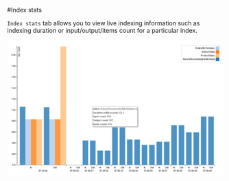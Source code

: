 ﻿#Index stats

`Index stats` tab allows you to view live indexing information such as indexing duration or input/output/items count for a particular index.

![Figure 1. Studio. Status. Index Stats.](images/status-index_stats-1.png)